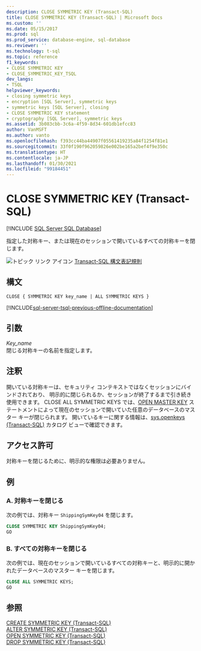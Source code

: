 ```yaml
---
description: CLOSE SYMMETRIC KEY (Transact-SQL)
title: CLOSE SYMMETRIC KEY (Transact-SQL) | Microsoft Docs
ms.custom: ''
ms.date: 05/15/2017
ms.prod: sql
ms.prod_service: database-engine, sql-database
ms.reviewer: ''
ms.technology: t-sql
ms.topic: reference
f1_keywords:
- CLOSE SYMMETRIC KEY
- CLOSE_SYMMETRIC_KEY_TSQL
dev_langs:
- TSQL
helpviewer_keywords:
- closing symmetric keys
- encryption [SQL Server], symmetric keys
- symmetric keys [SQL Server], closing
- CLOSE SYMMETRIC KEY statement
- cryptography [SQL Server], symmetric keys
ms.assetid: 3b083cbb-3c6a-4f59-8d34-601db1efcc83
author: VanMSFT
ms.author: vanto
ms.openlocfilehash: f393cc44ba44907f05561419235a84f1254f81e1
ms.sourcegitcommit: 33f0f190f962059826e002be165a2bef4f9e350c
ms.translationtype: HT
ms.contentlocale: ja-JP
ms.lasthandoff: 01/30/2021
ms.locfileid: "99184451"
---
```

# <a name="close-symmetric-key-transact-sql"></a>CLOSE SYMMETRIC KEY (Transact-SQL)
[!INCLUDE [SQL Server SQL Database](../../includes/applies-to-version/sql-asdb.md)]

  指定した対称キー、または現在のセッションで開いているすべての対称キーを閉じます。  
  
  
 ![トピック リンク アイコン](../../database-engine/configure-windows/media/topic-link.gif "トピック リンク アイコン") [Transact-SQL 構文表記規則](../../t-sql/language-elements/transact-sql-syntax-conventions-transact-sql.md)  
  
## <a name="syntax"></a>構文  
  
```syntaxsql
CLOSE { SYMMETRIC KEY key_name | ALL SYMMETRIC KEYS }  
```  
  
[!INCLUDE[sql-server-tsql-previous-offline-documentation](../../includes/sql-server-tsql-previous-offline-documentation.md)]

## <a name="arguments"></a>引数
 *Key_name*  
 閉じる対称キーの名前を指定します。  
  
## <a name="remarks"></a>注釈  
 開いている対称キーは、セキュリティ コンテキストではなくセッションにバインドされており、 明示的に閉じられるか、セッションが終了するまで引き続き使用できます。 CLOSE ALL SYMMETRIC KEYS では、[OPEN MASTER KEY](../../t-sql/statements/open-master-key-transact-sql.md) ステートメントによって現在のセッションで開いていた任意のデータベースのマスター キーが閉じられます。  開いているキーに関する情報は、[sys.openkeys &#40;Transact-SQL&#41;](../../relational-databases/system-catalog-views/sys-openkeys-transact-sql.md) カタログ ビューで確認できます。  
  
## <a name="permissions"></a>アクセス許可  
 対称キーを閉じるために、明示的な権限は必要ありません。  
  
## <a name="examples"></a>例  
  
### <a name="a-closing-a-symmetric-key"></a>A. 対称キーを閉じる  
 次の例では、対称キー `ShippingSymKey04` を閉じます。  
  
```sql  
CLOSE SYMMETRIC KEY ShippingSymKey04;  
GO  
```  
  
### <a name="b-closing-all-symmetric-keys"></a>B. すべての対称キーを閉じる  
 次の例では、現在のセッションで開いているすべての対称キーと、明示的に開かれたデータベースのマスター キーを閉じます。  
  
```sql  
CLOSE ALL SYMMETRIC KEYS;  
GO  
```  
  
## <a name="see-also"></a>参照  
 [CREATE SYMMETRIC KEY &#40;Transact-SQL&#41;](../../t-sql/statements/create-symmetric-key-transact-sql.md)   
 [ALTER SYMMETRIC KEY &#40;Transact-SQL&#41;](../../t-sql/statements/alter-symmetric-key-transact-sql.md)   
 [OPEN SYMMETRIC KEY &#40;Transact-SQL&#41;](../../t-sql/statements/open-symmetric-key-transact-sql.md)   
 [DROP SYMMETRIC KEY &#40;Transact-SQL&#41;](../../t-sql/statements/drop-symmetric-key-transact-sql.md)  
  
  
